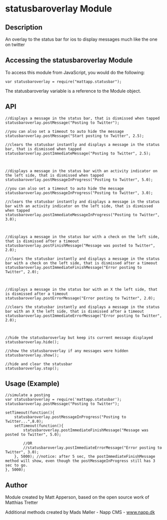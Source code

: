 # statusbaroverlay Module

## Description

An overlay to the status bar for ios to display messages much like the one on twitter

## Accessing the statusbaroverlay Module

To access this module from JavaScript, you would do the following:

	var statusbaroverlay = require("mattapp.statusbar");

The statusbaroverlay variable is a reference to the Module object.

## API
	
	//displays a message in the status bar, that is dismissed when tapped
	statusbaroverlay.postMessage("Posting to Twitter");
	
	//you can also set a timeout to auto hide the message
	statusbaroverlay.postMessage("Start posting to Twitter", 2.5);
	
	//clears the statusbar instantly and displays a message in the status bar, that is dismissed when tapped
	statusbaroverlay.postImmediateMessage("Posting to Twitter", 2.5);
	
	
	
	//displays a message in the status bar with an activity indicator on the left side, that is dismissed when tapped
	statusbaroverlay.postMessageInProgress("Posting to Twitter", 5.0);
	
	//you can also set a timeout to auto hide the message
	statusbaroverlay.postMessageInProgress("Posting to Twitter", 3.0);
	
	//clears the statusbar instantly and displays a message in the status bar with an activity indicator on the left side, that is dismissed when tapped
	statusbaroverlay.postImmediateMessageInProgress("Posting to Twitter", 3.0);
	
	
	
	//displays a message in the status bar with a check on the left side, that is dismissed after a timeout
	statusbaroverlay.postFinishMessage("Message was posted to Twitter", 2.0);
	
	//clears the statusbar instantly and displays a message in the status bar with a check on the left side, that is dismissed after a timeout
	statusbaroverlay.postImmediateFinishMessage("Error posting to Twitter", 2.0);
	
	
	
	//displays a message in the status bar with an X the left side, that is dismissed after a timeout
	statusbaroverlay.postErrorMessage("Error posting to Twitter", 2.0);
	
	//clears the statusbar instantly and displays a message in the status bar with an X the left side, that is dismissed after a timeout
	statusbaroverlay.postImmediateErrorMessage("Error posting to Twitter", 2.0);
	
	
	
	//hide the statusbaroverlay but keep its current message displayed
	statusbaroverlay.hide();
	
	//show the statusbaroverlay if any messages were hidden
	statusbaroverlay.show();
	
	//hide and clear the statusbar
	statusbaroverlay.stop();


## Usage (Example)

	//simulate a posting
	var statusbaroverlay = require('mattapp.statusbar');
	statusbaroverlay.postMessage("Posting to Twitter");
	
	setTimeout(function(){
		statusbaroverlay.postMessageInProgress("Posting to Twitter...",8.0);
		setTimeout(function(){
			statusbaroverlay.postImmediateFinishMessage("Message was posted to Twitter", 5.0);
			
			//OR
			//statusbaroverlay.postImmediateErrorMessage("Error posting to Twitter", 3.0);
		}, 5000); //notice: after 5 sec, the postImmediateFinishMessage method will show, even though the postMessageInProgress still has 3 sec to go.
	}, 5000);

## Author

Module created by Matt Apperson, based on the open source work of Matthias Tretter

Additional methods created by Mads Møller - Napp CMS - www.napp.dk
